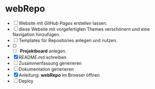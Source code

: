 # webRepo
- [ ] Website mit *GitHub Pages* erstellen lassen.
- [ ] diese Website mit vorgefertigten Themes verschönern und eine Navigation hinzufügen.
- [ ] Templates für Repositories anlegen und nutzen.
- [ ] - [ ] **Projektboard** anlegen.
- [x] README.md schreiben
- [ ] Zusammenfassung generieren
- [ ] Dokumentation generieren
- [x] Anleitung: **webRepo** im Browser öffnen
- [ ] Deploy
